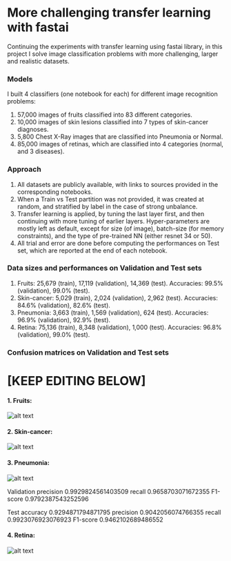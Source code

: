 # More challenging transfer learning with fastai

Continuing the experiments with transfer learning using fastai library, in this project I solve image classification problems with more challenging, larger and realistic datasets. 

### Models

I built 4 classifiers (one notebook for each) for different image recognition problems:
1. 57,000 images of fruits classified into 83 different categories.
2. 10,000 images of skin lesions classified into 7 types of skin-cancer diagnoses.
3. 5,800 Chest X-Ray images that are classified into Pneumonia or Normal.
4. 85,000 images of retinas, which are classified into 4 categories (normal, and 3 diseases).

### Approach

1. All datasets are publicly available, with links to sources provided in the corresponding notebooks.
2. When a Train vs Test partition was not provided, it was created at random, and stratified by label in the case of strong unbalance.
3. Transfer learning is applied, by tuning the last layer first, and then continuing with more tuning of earlier layers. Hyper-parameters are mostly left as default, except for size (of image), batch-size (for memory constraints), and the type of pre-trained NN (either resnet 34 or 50). 
4. All trial and error are done before computing the performances on Test set, which are reported at the end of each notebook. 

### Data sizes and performances on Validation and Test sets

1. Fruits: 25,679 (train), 17,119 (validation), 14,369 (test). Accuracies: 99.5% (validation), 99.0% (test). 
2. Skin-cancer: 5,029 (train), 2,024 (validation), 2,962 (test). Accuracies: 84.6% (validation), 82.6% (test). 
3. Pneumonia: 3,663 (train), 1,569 (validation), 624 (test). Accuracies: 96.9% (validation), 92.9% (test).
4. Retina: 75,136 (train), 8,348 (validation), 1,000 (test). Accuracies: 96.8% (validation), 99.0% (test).

### Confusion matrices on Validation and Test sets

# [KEEP EDITING BELOW]

#### 1. Fruits: 

![alt text](https://github.com/martin-merener/deep_learning/blob/master/quick_transfer_learning/images/dogs_CM.JPG)

#### 2. Skin-cancer: 

![alt text](https://github.com/martin-merener/deep_learning/blob/master/quick_transfer_learning/images/martial_CM.JPG)

#### 3. Pneumonia: 

![alt text](https://github.com/martin-merener/deep_learning/blob/master/quick_transfer_learning/images/toys_CM.JPG)

Validation
precision 0.9929824561403509
recall 0.9658703071672355
F1-score 0.9792387543252596

Test
accuracy 0.9294871794871795
precision 0.9042056074766355
recall 0.9923076923076923
F1-score 0.9462102689486552

#### 4. Retina: 

![alt text](https://github.com/martin-merener/deep_learning/blob/master/quick_transfer_learning/images/sushi_CM.JPG)
